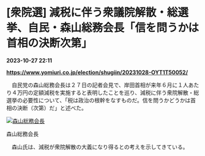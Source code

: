 # [衆院選] 減税に伴う衆議院解散・総選挙、自民・森山総務会長「信を問うかは首相の決断次第」

**2023-10-27 22:11**

**https://www.yomiuri.co.jp/election/shugiin/20231028-OYT1T50052/**

　自民党の森山総務会長は２７日の記者会見で、岸田首相が来年６月に１人あたり４万円の定額減税を実施すると表明したことを巡り、減税に伴う衆院解散・総選挙の必要性について、「税は政治の根幹をなすものだ。信を問うかどうかは首相の決断（次第）だ」と述べた。

[![森山総務会長](https://www.yomiuri.co.jp/media/2023/10/20231028-OYT1I50018-1.jpg)](https://www.yomiuri.co.jp/pluralphoto/20231028-OYT1I50018/)

森山総務会長

　森山氏は、減税が衆院解散の大義になり得るとの考えを示してきている。
